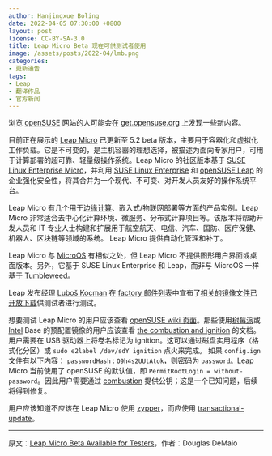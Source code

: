 ```yaml
---
author: Hanjingxue Boling
date: 2022-04-05 07:30:00 +0800
layout: post
license: CC-BY-SA-3.0
title: Leap Micro Beta 现在可供测试者使用
image: /assets/posts/2022-04/lmb.png
categories:
- 更新通告
tags:
- Leap
- 翻译作品
- 官方新闻
---
```


浏览 [openSUSE](https://www.opensuse.org/) 网站的人可能会在 [get.opensuse.org](https://get.opensuse.org/testing/) 上发现一些新内容。

目前正在展示的 [Leap Micro](https://get.opensuse.org/leapmicro/5.2/) 已更新至 5.2 beta 版本，主要用于容器化和虚拟化工作负载。它是不可变的，是主机容器的理想选择，被描述为面向专家用户，可用于计算部署的超可靠、轻量级操作系统。Leap Micro 的社区版本基于 [SUSE Linux Enterprise Micro](https://www.suse.com/products/micro/)，并利用 [SUSE Linux Enterprise](https://www.suse.com/products/server/) 和 [openSUSE Leap](https://get.opensuse.org/leap) 的企业强化安全性，将其合并为一个现代、不可变、对开发人员友好的操作系统平台。

Leap Micro 有几个用于[边缘计算](https://en.wikipedia.org/wiki/Edge_computing)、嵌入式/物联网部署等方面的产品实例。Leap Micro 非常适合去中心化计算环境、微服务、分布式计算项目等。该版本将帮助开发人员和 IT 专业人士构建和扩展用于航空航天、电信、汽车、国防、医疗保健、机器人、区块链等领域的系统。 Leap Micro 提供自动化管理和补丁。

Leap Micro 与 [MicroOS](https://get.opensuse.org/microos/) 有相似之处，但 Leap Micro 不提供图形用户界面或桌面版本。另外，它基于 SUSE Linux Enterprise 和 Leap，而非与 MicroOS 一样基于 [Tumbleweed](https://get.opensuse.org/tumbleweed/)。

Leap 发布经理 [Luboš Kocman](https://github.com/lkocman) 在 [factory 邮件列表](https://lists.opensuse.org/archives/list/factory@lists.opensuse.org/)中宣布了[相关的镜像文件已开放下载](https://lists.opensuse.org/archives/list/factory@lists.opensuse.org/thread/LWO4OGGY3N2KKOWNJXIRUV76I3FJX3HV/)供测试者进行测试。

想要测试 Leap Micro 的用户应该查看 [openSUSE wiki 页面](https://en.opensuse.org/openSUSE:Most_annoying_bugs_5.2)。那些使用[树莓派](https://www.raspberrypi.org/)或 [Intel](https://www.intel.com/) Base 的预配置镜像的用户应该查看 [the combustion and ignition](https://documentation.suse.com/sle-micro/5.0/single-html/SLE-Micro-installation/index.html#sec-slem-combustion) 的文档。用户需要在 USB 驱动器上将卷名标记为 ignition。这可以通过磁盘实用程序（格式化分区）或 `sudo e2label /dev/sdY ignition` 点火来完成。 如果 `config.ign` 文件有以下内容： `passwordHash` : `O9h4s2UUtAtok`，则密码为 `password`。Leap Micro 当前使用了 openSUSE 的默认值，即 `PermitRootLogin = without-password`。因此用户需要通过 [combustion](https://documentation.suse.com/sle-micro/5.0/single-html/SLE-Micro-installation/index.html#sec-slem-combustion) 提供公钥；这是一个已知问题，后续将得到修复。

用户应该知道不应该在 Leap Micro 使用 [zypper](https://en.opensuse.org/SDB:Zypper_usage)，而应使用 [transactional-update](https://opensuse.github.io/openSUSE-docs-revamped-temp/microos_getting_started/#transcational-update-default)。

------

原文：[Leap Micro Beta Available for Testers](https://news.opensuse.org/2022/04/05/leap-micro-beta-available-for-testers/)，作者：Douglas DeMaio